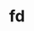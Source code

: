 ---
title: "fd"
layout: cache
categories: [package, develop]
meta: {"versions": ["10.1.0", "10.2.0", "9.0.0"], "compilers": ["gcc@=10.2.1", "gcc@=7.5.0"], "oss": ["centos7", "ubuntu18.04"], "platforms": ["linux"], "targets": ["x86_64_v3"], "stacks": ["developer-tools", "developer-tools-manylinux2014", "root"], "num_specs": 12, "num_specs_by_stack": {"developer-tools-manylinux2014": 7, "root": 12, "developer-tools": 5}}
spec_details: [{"hash": "j34tsjsmvxnq33tksbtzqu5lpux4yuwe", "compiler": "gcc@=10.2.1", "versions": ["10.1.0"], "os": "centos7", "platform": "linux", "target": "x86_64_v3", "variants": ["build_system=cargo"], "stacks": ["developer-tools-manylinux2014", "root"], "size": "-", "tarball": "https://binaries.spack.io/develop/build_cache/linux-centos7-x86_64_v3/gcc-10.2.1/fd-10.1.0/linux-centos7-x86_64_v3-gcc-10.2.1-fd-10.1.0-j34tsjsmvxnq33tksbtzqu5lpux4yuwe.spack"}, {"hash": "pmxun5ykfkfddit2v3pl7qlxp2xykgpt", "compiler": "gcc@=10.2.1", "versions": ["10.1.0"], "os": "centos7", "platform": "linux", "target": "x86_64_v3", "variants": ["build_system=cargo"], "stacks": ["developer-tools-manylinux2014", "root"], "size": "-", "tarball": "https://binaries.spack.io/develop/build_cache/linux-centos7-x86_64_v3/gcc-10.2.1/fd-10.1.0/linux-centos7-x86_64_v3-gcc-10.2.1-fd-10.1.0-pmxun5ykfkfddit2v3pl7qlxp2xykgpt.spack"}, {"hash": "eosjhfon2foq32on26p43nnmg33legiq", "compiler": "gcc@=10.2.1", "versions": ["10.1.0"], "os": "centos7", "platform": "linux", "target": "x86_64_v3", "variants": ["build_system=cargo"], "stacks": ["developer-tools-manylinux2014", "root"], "size": "-", "tarball": "https://binaries.spack.io/develop/build_cache/linux-centos7-x86_64_v3/gcc-10.2.1/fd-10.1.0/linux-centos7-x86_64_v3-gcc-10.2.1-fd-10.1.0-eosjhfon2foq32on26p43nnmg33legiq.spack"}, {"hash": "zy7shvqoo4bpvk6atnnaygchjznft4rf", "compiler": "gcc@=10.2.1", "versions": ["10.1.0"], "os": "centos7", "platform": "linux", "target": "x86_64_v3", "variants": ["build_system=cargo"], "stacks": ["developer-tools-manylinux2014", "root"], "size": "-", "tarball": "https://binaries.spack.io/develop/build_cache/linux-centos7-x86_64_v3/gcc-10.2.1/fd-10.1.0/linux-centos7-x86_64_v3-gcc-10.2.1-fd-10.1.0-zy7shvqoo4bpvk6atnnaygchjznft4rf.spack"}, {"hash": "vlbl26ozeisqsaxfqa3abrgn35ppulhk", "compiler": "gcc@=10.2.1", "versions": ["10.1.0"], "os": "centos7", "platform": "linux", "target": "x86_64_v3", "variants": ["build_system=cargo"], "stacks": ["developer-tools-manylinux2014", "root"], "size": "-", "tarball": "https://binaries.spack.io/develop/build_cache/linux-centos7-x86_64_v3/gcc-10.2.1/fd-10.1.0/linux-centos7-x86_64_v3-gcc-10.2.1-fd-10.1.0-vlbl26ozeisqsaxfqa3abrgn35ppulhk.spack"}, {"hash": "tcw66wbyngk2zj7ba2foblwd2xedjwsa", "compiler": "gcc@=10.2.1", "versions": ["10.2.0"], "os": "centos7", "platform": "linux", "target": "x86_64_v3", "variants": ["build_system=cargo"], "stacks": ["developer-tools-manylinux2014", "root"], "size": "-", "tarball": "https://binaries.spack.io/develop/build_cache/linux-centos7-x86_64_v3/gcc-10.2.1/fd-10.2.0/linux-centos7-x86_64_v3-gcc-10.2.1-fd-10.2.0-tcw66wbyngk2zj7ba2foblwd2xedjwsa.spack"}, {"hash": "vvafyvzjemu3gcyyecxbigsg3tozeocj", "compiler": "gcc@=10.2.1", "versions": ["10.2.0"], "os": "centos7", "platform": "linux", "target": "x86_64_v3", "variants": ["build_system=cargo"], "stacks": ["developer-tools-manylinux2014", "root"], "size": "-", "tarball": "https://binaries.spack.io/develop/build_cache/linux-centos7-x86_64_v3/gcc-10.2.1/fd-10.2.0/linux-centos7-x86_64_v3-gcc-10.2.1-fd-10.2.0-vvafyvzjemu3gcyyecxbigsg3tozeocj.spack"}, {"hash": "e7zly5vd7nxdrnfg3oyftlewueq5rlh6", "compiler": "gcc@=7.5.0", "versions": ["10.1.0"], "os": "ubuntu18.04", "platform": "linux", "target": "x86_64_v3", "variants": ["build_system=cargo"], "stacks": ["developer-tools", "root"], "size": "-", "tarball": "https://binaries.spack.io/develop/build_cache/linux-ubuntu18.04-x86_64_v3/gcc-7.5.0/fd-10.1.0/linux-ubuntu18.04-x86_64_v3-gcc-7.5.0-fd-10.1.0-e7zly5vd7nxdrnfg3oyftlewueq5rlh6.spack"}, {"hash": "mcevl7xnry6inhsgqjhkz2cqhebwt3nf", "compiler": "gcc@=7.5.0", "versions": ["9.0.0"], "os": "ubuntu18.04", "platform": "linux", "target": "x86_64_v3", "variants": ["build_system=cargo"], "stacks": ["developer-tools", "root"], "size": "-", "tarball": "https://binaries.spack.io/develop/build_cache/linux-ubuntu18.04-x86_64_v3/gcc-7.5.0/fd-9.0.0/linux-ubuntu18.04-x86_64_v3-gcc-7.5.0-fd-9.0.0-mcevl7xnry6inhsgqjhkz2cqhebwt3nf.spack"}, {"hash": "tlzomswij36qgokgvaqwq3guhpwif55q", "compiler": "gcc@=7.5.0", "versions": ["9.0.0"], "os": "ubuntu18.04", "platform": "linux", "target": "x86_64_v3", "variants": ["build_system=cargo"], "stacks": ["developer-tools", "root"], "size": "-", "tarball": "https://binaries.spack.io/develop/build_cache/linux-ubuntu18.04-x86_64_v3/gcc-7.5.0/fd-9.0.0/linux-ubuntu18.04-x86_64_v3-gcc-7.5.0-fd-9.0.0-tlzomswij36qgokgvaqwq3guhpwif55q.spack"}, {"hash": "4rjenjfkmybors552y5bdnzilatuxzps", "compiler": "gcc@=7.5.0", "versions": ["9.0.0"], "os": "ubuntu18.04", "platform": "linux", "target": "x86_64_v3", "variants": ["build_system=cargo"], "stacks": ["developer-tools", "root"], "size": "-", "tarball": "https://binaries.spack.io/develop/build_cache/linux-ubuntu18.04-x86_64_v3/gcc-7.5.0/fd-9.0.0/linux-ubuntu18.04-x86_64_v3-gcc-7.5.0-fd-9.0.0-4rjenjfkmybors552y5bdnzilatuxzps.spack"}, {"hash": "cwrmwbdzo36rxq2vsmrwdozeaqt2jto6", "compiler": "gcc@=7.5.0", "versions": ["9.0.0"], "os": "ubuntu18.04", "platform": "linux", "target": "x86_64_v3", "variants": ["build_system=cargo"], "stacks": ["developer-tools", "root"], "size": "-", "tarball": "https://binaries.spack.io/develop/build_cache/linux-ubuntu18.04-x86_64_v3/gcc-7.5.0/fd-9.0.0/linux-ubuntu18.04-x86_64_v3-gcc-7.5.0-fd-9.0.0-cwrmwbdzo36rxq2vsmrwdozeaqt2jto6.spack"}]
---